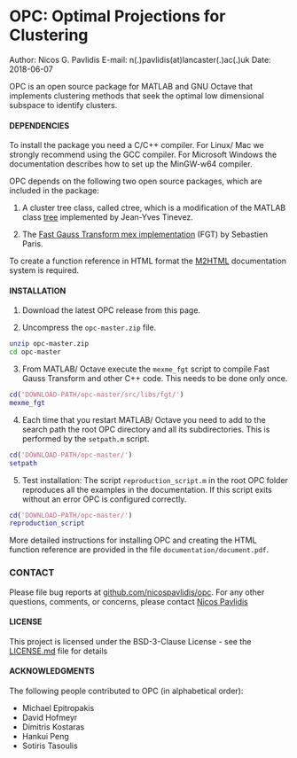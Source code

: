 OPC: Optimal Projections for Clustering
=====================


Author: Nicos G. Pavlidis
E-mail: n(.)pavlidis(at)lancaster(.)ac(.)uk
Date:     2018-06-07

OPC is an open source package for MATLAB and GNU Octave that implements
clustering methods that seek the optimal low dimensional subspace to identify
clusters.


#### DEPENDENCIES

To install the package you need a C/C++ compiler. For Linux/ Mac we strongly
recommend using the GCC compiler. For Microsoft Windows the documentation
describes how to set up the MinGW-w64 compiler.

OPC depends on the following two open source packages, which are included in the package:

1. A cluster tree class, called ctree, which is a modification of the MATLAB class [tree](https://tinevez.github.io/matlab-tree/)
implemented by Jean-Yves Tinevez.

2. The [Fast Gauss Transform mex implementation](https://uk.mathworks.com/matlabcentral/fileexchange/17438-fast-gaussian-transform-mex-implementation?focused=5194134&tab=example)
(FGT) by Sebastien Paris.

To create a function reference in HTML format the 
[M2HTML](https://github.com/pdollar/toolbox/tree/master/external/m2html)
documentation system is required.

#### INSTALLATION

1. Download the latest OPC release from this page.

2. Uncompress the `opc-master.zip` file.

``` bash
unzip opc-master.zip
cd opc-master
```

3. From MATLAB/ Octave execute the `mexme_fgt` script to compile Fast Gauss Transform and other C++ code. This needs to be done
only once.

``` matlab
cd('DOWNLOAD-PATH/opc-master/src/libs/fgt/')
mexme_fgt
```

4. Each time that you restart MATLAB/ Octave you need to add to the search path the root OPC directory and all its subdirectories.
This is performed by the `setpath.m` script.

``` matlab
cd('DOWNLOAD-PATH/opc-master/')
setpath
```

5. Test installation: The script `reproduction_script.m` 
in the root OPC folder reproduces all the examples in the documentation. If this script
exits without an error OPC is configured correctly.

``` matlab
cd('DOWNLOAD-PATH/opc-master/')
reproduction_script
```

More detailed instructions for installing OPC and creating the HTML function reference
are provided in the file `documentation/document.pdf`.

### CONTACT

Please file bug reports at [github.com/nicospavlidis/opc](https://github.com/nicospavlidis/opc/).
For any other questions, comments, or concerns, please contact [Nicos Pavlidis](http://www.lancaster.ac.uk/lums/people/nicos-pavlidis/)

#### LICENSE

This project is licensed under the BSD-3-Clause License - see the [LICENSE.md](LICENSE.md) file for details

#### ACKNOWLEDGMENTS

The following people contributed to OPC (in alphabetical order):

* Michael Epitropakis
* David Hofmeyr
* Dimitris Kostaras
* Hankui Peng
* Sotiris Tasoulis

